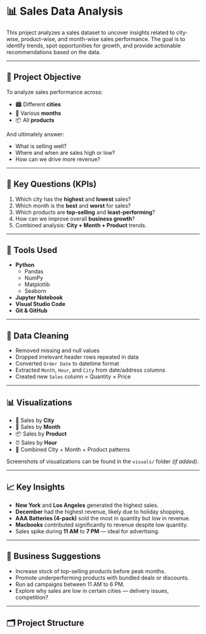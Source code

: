 # 📊 Sales Data Analysis

This project analyzes a sales dataset to uncover insights related to city-wise, product-wise, and month-wise sales performance. The goal is to identify trends, spot opportunities for growth, and provide actionable recommendations based on the data.

---

## 🧭 Project Objective

To analyze sales performance across:
- 🏙️ Different **cities**
- 📅 Various **months**
- 📦 All **products**

And ultimately answer:
- What is selling well?
- Where and when are sales high or low?
- How can we drive more revenue?

---

## 📌 Key Questions (KPIs)

1. Which city has the **highest** and **lowest** sales?
2. Which month is the **best** and **worst** for sales?
3. Which products are **top-selling** and **least-performing**?
4. How can we improve overall **business growth**?
5. Combined analysis: **City + Month + Product** trends.

---

## 🔧 Tools Used

- **Python**
  - Pandas
  - NumPy
  - Matplotlib
  - Seaborn
- **Jupyter Notebook**
- **Visual Studio Code**
- **Git & GitHub**

---

## 🧹 Data Cleaning

- Removed missing and null values
- Dropped irrelevant header rows repeated in data
- Converted `Order Date` to datetime format
- Extracted `Month`, `Hour`, and `City` from date/address columns
- Created new `Sales` column = Quantity × Price

---

## 📊 Visualizations

- 📍 Sales by **City**
- 📆 Sales by **Month**
- 📦 Sales by **Product**
- ⏰ Sales by **Hour**
- 🧠 Combined City + Month + Product patterns

Screenshots of visualizations can be found in the `visuals/` folder _(if added)_.

---

## 📈 Key Insights

- **New York** and **Los Angeles** generated the highest sales.
- **December** had the highest revenue, likely due to holiday shopping.
- **AAA Batteries (4-pack)** sold the most in quantity but low in revenue.
- **Macbooks** contributed significantly to revenue despite low quantity.
- Sales spike during **11 AM** to **7 PM** — ideal for advertising.

---

## 🚀 Business Suggestions

- Increase stock of top-selling products before peak months.
- Promote underperforming products with bundled deals or discounts.
- Run ad campaigns between 11 AM to 6 PM.
- Explore why sales are low in certain cities — delivery issues, competition?

---

## 🗂️ Project Structure

